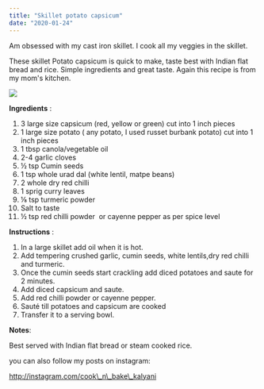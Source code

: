 ```yaml
---
title: "Skillet potato capsicum"
date: "2020-01-24"
---
```


Am obsessed with my cast iron skillet. I cook all my veggies in the skillet.

These skillet Potato capsicum is quick to make, taste best with Indian flat bread and rice. Simple ingredients and great taste. Again this recipe is from my mom's kitchen.

![](https://cooknbakekalyani.files.wordpress.com/2020/01/img_5641-1.jpg?w=768)

**Ingredients** :

1. 3 large size capsicum (red, yellow or green) cut into 1 inch pieces 
2. 1 large size potato ( any potato, I used russet burbank potato) cut into 1 inch pieces
3. 1 tbsp canola/vegetable oil
4. 2-4 garlic cloves 
5. ½ tsp Cumin seeds 
6. 1 tsp whole urad dal (white lentil, matpe beans)
7. 2 whole dry red chilli 
8. 1 sprig curry leaves 
9. ⅛ tsp turmeric powder 
10. Salt to taste 
11. ½ tsp red chilli powder  or cayenne pepper as per spice level 

**Instructions** :

1. In a large skillet add oil when it is hot.
2. Add tempering crushed garlic, cumin seeds, white lentils,dry red chilli and turmeric.
3. Once the cumin seeds start crackling add diced potatoes and saute for 2 minutes. 
4. Add diced capsicum and saute.
5. Add red chilli powder or cayenne pepper.
6. Sauté till potatoes and capsicum are cooked
7. Transfer it to a serving bowl.

**Notes**:

Best served with Indian flat bread or steam cooked rice.  

you can also follow my posts on instagram:

http://instagram.com/cook\_n\_bake\_kalyani
